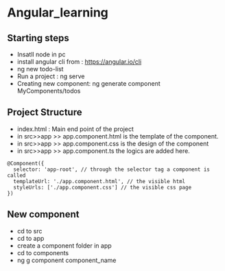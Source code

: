 # Angular_learning
## Starting steps
* Insatll node in pc
* install angular cli from : https://angular.io/cli
* ng new todo-list
* Run a project : ng serve
* Creating new component: ng generate component MyComponents/todos


## Project Structure
* index.html : Main end point of the project
* in src>>app >> app.component.html is the template of the component.
* in src>>app >> app.component.css is the design of the component
* in src>>app >> app.component.ts the logics are added here.
```
@Component({
  selector: 'app-root', // through the selector tag a component is called
  templateUrl: './app.component.html', // the visible html
  styleUrls: ['./app.component.css'] // the visible css page
})
```


## New component
* cd to src
* cd to app
* create a component folder in app
* cd to components
* ng g component component_name
